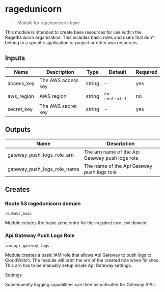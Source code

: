 # ragedunicorn

> Module for ragedunicorn-base

This module is intended to create base resources for use within the RagedUnicorn organization. This includes basic roles and users that don't belong to a specific application or project or other aws resources.


## Inputs

| Name       | Description        | Type   | Default        | Required |
|------------|--------------------|--------|----------------|----------|
| access_key | The AWS access key | string | -              | yes      |
| aws_region | AWS region         | string | `eu-central-1` | no       |
| secret_key | The AWS secret key | string | -              | yes      |


## Outputs

| Name                        | Description                                    |
|-----------------------------|------------------------------------------------|
| gateway_push_logs_role_arn  | The arn name of the Api Gateway push logs role |
| gateway_push_logs_role_name | The name of the Api Gateway push logs role     |

## Creates

### Route 53 ragedunicorn domain

`route53_main`

Module creates the basic zone entry for the `ragedunicorn.com` domain.

### Api Gateway Push Logs Role

`iam_api_gateway_logs`

Module creates a basic IAM role that allows Api Gateway to push logs to CloudWatch. The module will print the arn of the created role when finished.
This arn has to be manually setup inside Api Gateway settings.

[Settings](https://eu-central-1.console.aws.amazon.com/apigateway/home?region=eu-central-1#/settings)

Subsequently logging capabilities can then be activated for Gateway APIs.
